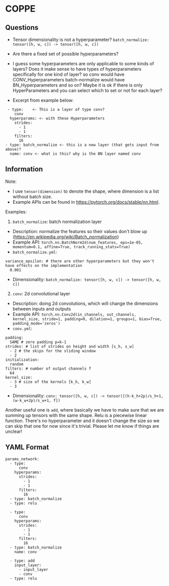 # COPPE



## Questions

  - Tensor dimensionality is not a hyperparameter? 
   `batch_normalize: tensor([h, w, c]) -> tensor([h, w, c])`

  - Are there a fixed set of possible hyperparameters?

  - I guess some hyperparameters are only applicable to some kinds of layers?
    Does it make sense to have types of hyperparameters specifically
    for one kind of layer?
    so conv would have CONV_Hyperparameters
       batch-normalize would have BN_Hyperparameters
       and so on?
    Maybe it is ok if there is only HyperParameters and you can
    select which to set or not for each layer?


  - Excerpt from example below:
  ```
   - type:    <- This is a layer of type conv?
      conv
    hyperparams: <- with these Hyperparameters
      strides:
        - 1
        - 1
      filters:
        16
  - type: batch_normalize <- this is a new layer (that gets input from above)?
    name: conv <- what is this? why is the BN layer named conv
  ```




## Information
Note:
- I use `tensor(dimension)` to denote the shape, where dimension is a list without batch size.
- Example APIs can be found in https://pytorch.org/docs/stable/nn.html.

Examples:
1. `batch_normalize`: batch normalization layer
- Description: normalize the features so their values don't blow up (https://en.wikipedia.org/wiki/Batch_normalization)
- Example API: `torch.nn.BatchNorm2d(num_features, eps=1e-05, momentum=0.1, affine=True, track_running_stats=True)`
- `batch_normalize.yml`:
```
variance_epsilon: # there are other hyperparameters but they won't have effects on the implementation
  0.001
```
- Dimensionality: `batch_normalize: tensor([h, w, c]) -> tensor([h, w, c])`

2. `conv`: 2d convolutional layer
- Description: doing 2d convolutions, which will change the dimensions between inputs and outputs
- Example API: `torch.nn.Conv2d(in_channels, out_channels, kernel_size, stride=1, padding=0, dilation=1, groups=1, bias=True, padding_mode='zeros')`
- `conv.yml`:
```
padding:
  SAME # zero padding p=k-1
strides: # list of strides on height and width [s_h, s_w]
  - 2 # the skips for the sliding window
  - 2
initialization:
  random
filters: # number of output channels f
  64
kernel_size:
  - 3 # size of the kernels [k_h, k_w]
  - 3
```
- Dimensionality: `conv: tensor([h, w, c]) -> tensor([(h-k_h+2p)/s_h+1, (w-k_w+2p)/s_w+1, f])`

Another useful one is `add`, where basically we have to make sure that we are summing up tensors with the same shape. Relu is a piecewise linear function. There's no hyperparameter and it doesn't change the size so we can skip that one for now since it's trivial.
Please let me know if things are unclear! 



## YAML Format

```
params_network:
  - type:
      conv
    hyperparams:
      strides:
        - 1
        - 1
      filters:
        16
  - type: batch_normalize
  - type: relu

  - type:
      conv
    hyperparams:
      strides:
        - 1
        - 1
      filters:
        16
  - type: batch_normalize
    name: conv

  - type: add
    input_layer:
      - input_layer
      - conv
  - type: relu
```
